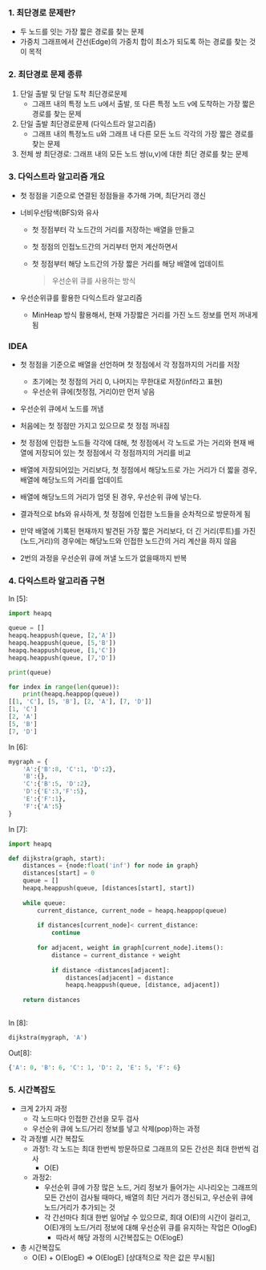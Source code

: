 ### 1. 최단경로 문제란?

- 두 노드를 잇는 가장 짧은 경로를 찾는 문제
- 가중치 그래프에서 간선(Edge)의 가중치 합이 최소가 되도록 하는 경로를 찾는 것이 목적

### 2. 최단경로 문제 종류

1. 단일 출발 및 단일 도착 최단경로문제
   - 그래프 내의 특정 노드 u에서 출발, 또 다른 특정 노드 v에 도착하는 가장 짧은 경로를 찾는 문제
2. 단일 출발 최단경로문제 (다익스트라 알고리즘)
   - 그래프 내의 특정노드 u와 그래프 내 다른 모든 노드 각각의 가장 짧은 경로를 찾는 문제
3. 전체 쌍 최단경로: 그래프 내의 모든 노드 쌍(u,v)에 대한 최단 경로를 찾는 문제

### 3. 다익스트라 알고리즘 개요

- 첫 정점을 기준으로 연결된 정점들을 추가해 가며, 최단거리 갱신

- 너비우선탐색(BFS)와 유사

  - 첫 정점부터 각 노드간의 거리를 저장하는 배열을 만들고

  - 첫 정점의 인접노드간의 거리부터 먼저 계산하면서

  - 첫 정점부터 해당 노드간의 가장 짧은 거리를 해당 배열에 업데이트

    > 우선순위 큐를 사용하는 방식

- 우선순위큐를 활용한 다익스트라 알고리즘

  - MinHeap 방식 활용해서, 현재 가장짧은 거리를 가진 노드 정보를 먼저 꺼내게 됨

### IDEA

* 첫 정점을 기준으로 배열을 선언하며 첫 정점에서 각 정점까지의 거리를 저장 
  * 초기에는 첫 정점의 거리 0, 나머지는 무한대로 저장(inf라고 표현)
  * 우선순위 큐에(첫정점, 거리0)만 먼저 넣음 

*  우선순위 큐에서 노드를 꺼냄 
  * 처음에는 첫 정점만 가지고 있으므로 첫 정점 꺼내짐
  * 첫 정점에 인접한 노드들 각각에 대해, 첫 정점에서 각 노드로 가는 거리와 현재 배열에 저장되어 있는 첫 정점에서 각 정점까지의 거리를 비교
  * 배열에 저장되어있는 거리보다, 첫 정점에서 해당노드로 가는 거리가 더 짧을 경우, 배열에 해당노드의 거리를 업데이트 
  * 배열에 해당노드의 거리가 업뎃 된 경우, 우선순위 큐에 넣는다. 
  * 결과적으로 bfs와 유사하게, 첫 정점에 인접한 노드들을 순차적으로 방문하게 됨 
  * 만약 배열에 기록된 현재까지 발견된 가장 짧은 거리보다, 더 긴 거리(루트)를 가진 (노드,거리)의 경우에는 해당노드와 인접한 노드간의 거리 계산을 하지 않음
* 2번의 과정을 우선순위 큐에 꺼낼 노드가 없을때까지 반복

### 4. 다익스트라 알고리즘 구현

In [5]:

```python
import heapq

queue = []
heapq.heappush(queue, [2,'A'])
heapq.heappush(queue, [5,'B'])
heapq.heappush(queue, [1,'C'])
heapq.heappush(queue, [7,'D'])

print(queue)

for index in range(len(queue)):
    print(heapq.heappop(queue))
[[1, 'C'], [5, 'B'], [2, 'A'], [7, 'D']]
[1, 'C']
[2, 'A']
[5, 'B']
[7, 'D']
```

In [6]:

```python
mygraph = {
    'A':{'B':8, 'C':1, 'D':2},
    'B':{},
    'C':{'B':5, 'D':2},
    'D':{'E':3,'F':5},
    'E':{'F':1},
    'F':{'A':5}
}
```

In [7]:

```python
import heapq

def dijkstra(graph, start):
    distances = {node:float('inf') for node in graph}
    distances[start] = 0
    queue = []
    heapq.heappush(queue, [distances[start], start])
    
    while queue:
        current_distance, current_node = heapq.heappop(queue)
        
        if distances[current_node]< current_distance:
            continue
        
        for adjacent, weight in graph[current_node].items():
            distance = current_distance + weight
            
            if distance <distances[adjacent]:
                distances[adjacent] = distance
                heapq.heappush(queue, [distance, adjacent])
                
    return distances
    
```

In [8]:

```python
dijkstra(mygraph, 'A')
```

Out[8]:

```python
{'A': 0, 'B': 6, 'C': 1, 'D': 2, 'E': 5, 'F': 6}
```

### 5. 시간복잡도

- 크게 2가지 과정
  - 각 노드마다 인접한 간선을 모두 검사
  - 우선순위 큐에 노드/거리 정보를 넣고 삭제(pop)하는 과정
- 각 과정별 시간 복잡도
  - 과정1: 각 노드는 최대 한번씩 방문하므로 그래프의 모든 간선은 최대 한번씩 검사
    - O(E)
  - 과정2:
    - 우선순위 큐에 가장 많은 노드, 거리 정보가 들어가는 시나리오는 그래프의 모든 간선이 검사될 때마다,
      배열의 최단 거리가 갱신되고, 우선순위 큐에 노드/거리가 추가되는 것
    - 각 간선마다 최대 한번 일어날 수 있으므로, 최대 O(E)의 시간이 걸리고, O(E)개의 노드/거리 정보에 대해 우선순위 큐를 유지하는 작업은 O(logE)
      - 따라서 해당 과정의 시간복잡도는 O(ElogE)
- 총 시간복잡도
  - O(E) + O(ElogE) => O(ElogE) [상대적으로 작은 값은 무시됨]

